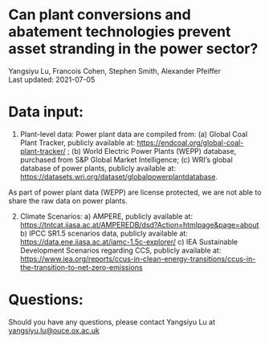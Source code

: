 # Can plant conversions and abatement technologies prevent asset stranding in the power sector?
Yangsiyu Lu, Francois Cohen, Stephen Smith, Alexander Pfeiffer  
Last updated: 2021-07-05

# Data input:
1) Plant-level data:
Power plant data are compiled from:
	(a) Global Coal Plant Tracker, publicly available at: https://endcoal.org/global-coal-plant-tracker/ ; 
	(b) World Electric Power Plants (WEPP) database, purchased from S&P Global Market Intelligence; 
	(c) WRI’s global database of power plants, publicly available at: https://datasets.wri.org/dataset/globalpowerplantdatabase.  

As part of power plant data (WEPP) are license protected, we are not able to share the raw data on power plants.

2) Climate Scenarios:
	a) AMPERE, publicly available at: https://tntcat.iiasa.ac.at/AMPEREDB/dsd?Action=htmlpage&page=about
	b) IPCC SR1.5 scenarios data, publicly available at: https://data.ene.iiasa.ac.at/iamc-1.5c-explorer/
	c) IEA Sustainable Development Scenarios regarding CCS, publicly available at: https://www.iea.org/reports/ccus-in-clean-energy-transitions/ccus-in-the-transition-to-net-zero-emissions
	
	
# Questions:
Should you have any questions, please contact Yangsiyu Lu at yangsiyu.lu@ouce.ox.ac.uk

		
